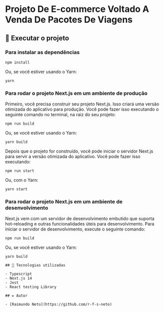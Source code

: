 # Projeto De E-commerce Voltado A Venda De Pacotes De Viagens 

## 📁 Executar o projeto

### Para instalar as dependências

```
npm install
```
Ou, se você estiver usando o Yarn:
```
yarn
```

### Para rodar o projeto Next.js em um ambiente de produção

Primeiro, você precisa construir seu projeto Next.js. Isso criará uma versão otimizada do aplicativo para produção. Você pode fazer isso executando o seguinte comando no terminal, na raiz do seu projeto:

```
npm run build
```
Ou, se você estiver usando o Yarn:
```
yarn build
```

Depois que o projeto for construído, você pode iniciar o servidor Next.js para servir a versão otimizada do aplicativo. Você pode fazer isso executando:

```
npm run start
```
Ou, com o Yarn:
```
yarn start
```

### Para rodar o projeto Next.js em um ambiente de desenvolvimento

Next.js vem com um servidor de desenvolvimento embutido que suporta hot-reloading e outras funcionalidades úteis para desenvolvimento. Para iniciar o servidor de desenvolvimento, execute o seguinte comando:

```
npm run build
```
Ou, se você estiver usando o Yarn:
```
yarn build

## 💾 Tecnologias utilizadas

- Typescript
- Next.js 14
- Jest
- React testing Library

## ✒️ Autor

- [Raimundo Neto](https://github.com/r-f-s-neto)
